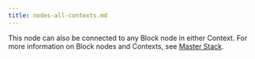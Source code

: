 ```yaml
---
title: nodes-all-contexts.md
---
```


This node can also be connected to any Block node in either Context. For more information on Block nodes and Contexts, see <a href="Master-Stack.md">Master Stack</a>.
